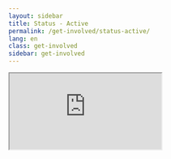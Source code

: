 ```yaml
---
layout: sidebar
title: Status - Active
permalink: /get-involved/status-active/
lang: en
class: get-involved
sidebar: get-involved
---
```


<iframe class="trello" src="https://trello.com/b/PN9PBdAO.html" scrolling="yes"></iframe>
